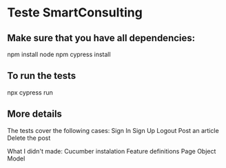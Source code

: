 # Teste SmartConsulting
 
## Make sure that you have all dependencies:
npm install node
npm cypress install

## To run the tests
npx cypress run


## More details
The tests cover the following cases:
Sign In
Sign Up
Logout
Post an article
Delete the post

What I didn't made:
Cucumber instalation
Feature definitions
Page Object Model